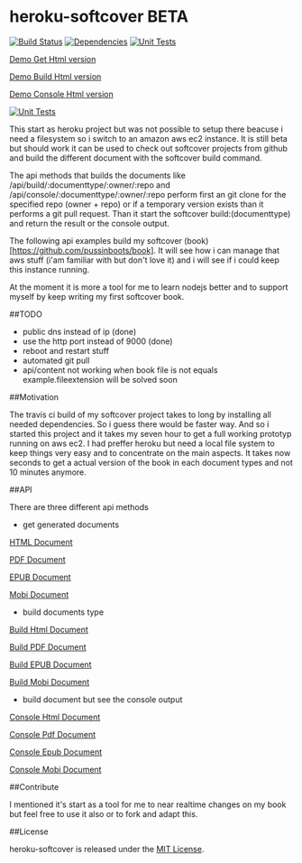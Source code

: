 heroku-softcover  BETA
==================
[![Build Status](https://travis-ci.org/pussinboots/heroku-softcover.svg?branch=master)](https://travis-ci.org/pussinboots/heroku-softcover)
[![Dependencies](https://david-dm.org/pussinboots/heroku-softcover.png)](https://david-dm.org/pussinboots/heroku-softcover)
[![Unit Tests](https://unitcover.herokuapp.com/api/pussinboots/heroku-softcover/badge)](https://unitcover.herokuapp.com/#/builds/pussinboots/heroku-softcover/builds)

[Demo Get Html version](http://nnamretti.ddns.net/api/content/html/pussinboots/book/)

[Demo Build Html version](http://nnamretti.ddns.net/api/build/html/pussinboots/book/)

[Demo Console Html version](http://nnamretti.ddns.net/api/console/html/pussinboots/book/)

[![Unit Tests](http://unitcover.herokuapp.com/api/pussinboots/heroku-softcover/testsuites/badge)](https://unitcover.herokuapp.com/#/builds/pussinboots/heroku-softcover/builds)


This start as heroku project but was not possible to setup there beacuse i need a filesystem so i switch to an amazon aws ec2 instance.
It is still beta but should work it can be used to check out softcover projects from github and build the different document with
the softcover build command. 

The api methods that builds  the documents like /api/build/:documenttype/:owner/:repo and /api/console/:documenttype/:owner/:repo perform first an git clone for the specified repo (owner + repo) or if a temporary version exists than it performs a git pull request. Than it start the softcover build:(documenttype) and return the result or the console output.

The following api examples build my softcover (book)[https://github.com/pussinboots/book]. It will see how i can manage that aws stuff (i'am familiar with but don't love it) and i will see if i could keep this instance running.

At the moment it is more a tool for me to learn nodejs better and to support myself by keep writing my first softcover book.

##TODO

* public dns instead of ip (done)
* use the http port instead of 9000 (done)
* reboot and restart stuff
* automated git pull
* api/content not working when book file is not equals example.fileextension will be solved soon

##Motivation

The travis ci build of my softcover project takes to long by installing all needed dependencies. So i guess there
would be faster way. And so i started this project and it takes my seven hour to get a full working prototyp running on aws ec2. I had preffer heroku but need a local file system to keep things very easy and to concentrate on the main aspects. It takes now seconds to get a actual version of the book in each document types and not 10 minutes anymore.

##API

There are three different api methods 

* get generated documents

[HTML Document](http://nnamretti.ddns.net/api/content/html/pussinboots/book/)

[PDF Document](http://nnamretti.ddns.net/api/content/pdf/pussinboots/book/)

[EPUB Document](http://nnamretti.ddns.net/api/content/epub/pussinboots/book/)

[Mobi Document](http://nnamretti.ddns.net/api/content/mobi/pussinboots/book/)

* build documents type

[Build Html Document](http://nnamretti.ddns.net/api/build/html/pussinboots/book/)

[Build PDF Document](http://nnamretti.ddns.net/api/build/pdf/pussinboots/book/)

[Build EPUB Document](http://nnamretti.ddns.net/api/build/epub/pussinboots/book/)

[Build Mobi Document](http://nnamretti.ddns.net/api/build/mobi/pussinboots/book/)

* build document but see the console output

[Console Html Document](http://nnamretti.ddns.net/api/console/html/pussinboots/book/)

[Console Pdf Document](http://nnamretti.ddns.net/api/console/pdf/pussinboots/book/)

[Console Epub Document](http://nnamretti.ddns.net/api/console/epub/pussinboots/book/)

[Console Mobi Document](http://nnamretti.ddns.net/api/console/mobi/pussinboots/book/)

##Contribute

I mentioned it's start as a tool for me to near realtime changes on my book but feel free to use it also or to fork and adapt this.

##License

heroku-softcover is released under the [MIT License](http://opensource.org/licenses/MIT).
